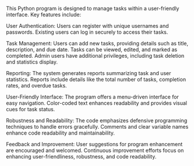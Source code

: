 This Python program is designed to manage tasks within a user-friendly interface. Key features include:

User Authentication:
Users can register with unique usernames and passwords.
Existing users can log in securely to access their tasks.

Task Management:
Users can add new tasks, providing details such as title, description, and due date.
Tasks can be viewed, edited, and marked as completed.
Admin users have additional privileges, including task deletion and statistics display.

Reporting:
The system generates reports summarizing task and user statistics.
Reports include details like the total number of tasks, completion rates, and overdue tasks.

User-Friendly Interface:
The program offers a menu-driven interface for easy navigation.
Color-coded text enhances readability and provides visual cues for task status.

Robustness and Readability:
The code emphasizes defensive programming techniques to handle errors gracefully.
Comments and clear variable names enhance code readability and maintainability.

Feedback and Improvement:
User suggestions for program enhancement are encouraged and welcomed.
Continuous improvement efforts focus on enhancing user-friendliness, robustness, and code readability.
